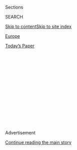 <div id="app">

<div>

<div>

<div>

<div class="NYTAppHideMasthead css-1q2w90k e1suatyy0">

<div class="section css-ui9rw0 e1suatyy2">

<div class="css-eph4ug er09x8g0">

<div class="css-6n7j50">

</div>

<span class="css-1dv1kvn">Sections</span>

<div class="css-10488qs">

<span class="css-1dv1kvn">SEARCH</span>

</div>

[Skip to content](#site-content)[Skip to site
index](#site-index)

</div>

<div id="masthead-section-label" class="css-1wr3we4 eaxe0e00">

[Europe](https://www.nytimes.com/section/world/europe)

</div>

<div class="css-10698na e1huz5gh0">

</div>

</div>

<div id="masthead-bar-one" class="section hasLinks css-15hmgas e1csuq9d3">

<div class="css-uqyvli e1csuq9d0">

</div>

<div class="css-1uqjmks e1csuq9d1">

</div>

<div class="css-9e9ivx">

[](https://myaccount.nytimes.com/auth/login?response_type=cookie&client_id=vi)

</div>

<div class="css-1bvtpon e1csuq9d2">

[Today’s
Paper](https://www.nytimes.com/section/todayspaper)

</div>

</div>

</div>

</div>

<div data-aria-hidden="false">

<div id="site-content" data-role="main">

<div>

<div class="css-1aor85t" style="opacity:0.000000001;z-index:-1;visibility:hidden">

<div class="css-1hqnpie">

<div class="css-epjblv">

<span class="css-17xtcya">[Europe](/section/world/europe)</span><span class="css-x15j1o">|</span><span class="css-fwqvlz">Nations
Approve Landmark Climate Accord in
Paris</span>

</div>

<div class="css-k008qs">

<div class="css-1iwv8en">

<span class="css-18z7m18"></span>

<div>

</div>

</div>

<span class="css-1n6z4y">https://nyti.ms/21X15IW</span>

<div class="css-1705lsu">

<div class="css-4xjgmj">

<div class="css-4skfbu" data-role="toolbar" data-aria-label="Social Media Share buttons, Save button, and Comments Panel with current comment count" data-testid="share-tools">

  - 
  - 
  - 
  - 
    
    <div class="css-6n7j50">
    
    </div>

  - 
  - 

</div>

</div>

</div>

</div>

</div>

</div>

<div class="css-13pd83m">

</div>

<div id="top-wrapper" class="css-1sy8kpn">

<div id="top-slug" class="css-l9onyx">

Advertisement

</div>

[Continue reading the main
story](#after-top)

<div class="ad top-wrapper" style="text-align:center;height:100%;display:block;min-height:250px">

<div id="top" class="place-ad" data-position="top" data-size-key="top">

</div>

</div>

<div id="after-top">

</div>

</div>

<div id="sponsor-wrapper" class="css-1hyfx7x">

<div id="sponsor-slug" class="css-19vbshk">

Supported by

</div>

[Continue reading the main
story](#after-sponsor)

<div id="sponsor" class="ad sponsor-wrapper" style="text-align:center;height:100%;display:block">

</div>

<div id="after-sponsor">

</div>

</div>

<div class="css-1vkm6nb ehdk2mb0">

# Nations Approve Landmark Climate Accord in Paris

</div>

![<span class="css-16f3y1r e13ogyst0">President Obama said the historic
agreement is a tribute to American climate change
leadership.</span><span class="css-cch8ym"><span class="css-1dv1kvn">Credit</span><span class="css-cnj6d5 e1z0qqy90" itemprop="copyrightHolder"><span class="css-1ly73wi e1tej78p0">Credit...</span><span>Doug
Mills/The New York
Times</span></span></span>](https://static01.nyt.com/images/2015/12/13/science/13climate-obama-hp-sub/13climate-obama-hp-sub-videoSixteenByNine3000.jpg)

<div class="css-xt80pu e12qa4dv0">

<div class="css-18e8msd">

<div class="css-vp77d3 epjyd6m0">

<div class="css-1baulvz">

By [<span class="css-1baulvz last-byline" itemprop="name">Coral
Davenport</span>](https://www.nytimes.com/by/coral-davenport)

</div>

</div>

  - Dec. 12,
    2015

  - 
    
    <div class="css-4xjgmj">
    
    <div class="css-d8bdto" data-role="toolbar" data-aria-label="Social Media Share buttons, Save button, and Comments Panel with current comment count" data-testid="share-tools">
    
      - 
      - 
      - 
      - 
        
        <div class="css-6n7j50">
        
        </div>
    
      - 
      - 
    
    </div>
    
    </div>

</div>

</div>

<div class="section meteredContent css-1r7ky0e" name="articleBody" itemprop="articleBody">

<div class="css-1fanzo5 StoryBodyCompanionColumn">

<div class="css-53u6y8">

LE BOURGET, France — With the sudden bang of a gavel Saturday night,
representatives of 195 nations reached a landmark accord that will, for
the first time, commit nearly every country to lowering planet-warming
greenhouse gas emissions to help stave off the most drastic effects of
climate change.

The deal, which was met with an eruption of cheers and ovations from
thousands of delegates gathered from around the world, represents a
historic breakthrough on an issue that has foiled decades of
international efforts to address climate change.

Traditionally, such pacts have required developed economies like the
United States to take action to lower greenhouse gas emissions, but they
have exempted developing countries like China and India from such
obligations.

The accord, which United Nations diplomats have been working toward for
nine years, changes that dynamic by requiring action in some form from
every country, rich or poor.

</div>

</div>

<div class="css-1fanzo5 StoryBodyCompanionColumn">

<div class="css-53u6y8">

“This is truly a historic moment,” the United Nations secretary general,
Ban Ki-moon, said in an interview. “For the first time, we have a truly
universal agreement on climate change, one of the most crucial problems
on
earth.”

</div>

</div>

<div class="css-1sngw6j">

[](https://www.nytimes.com/interactive/2015/12/12/science/What-Does-the-Climate-Deal-Mean.html)

<div class="css-1eoytci">

![](https://static01.nyt.com/images/2015/12/13/science/Climate-Listy-01/Climate-Listy-01-videoLarge.jpg)

</div>

<div class="css-1rha1bf">

## What Does a Climate Deal Mean for the World?

A group of 195 nations reached a landmark climate agreement on Saturday.
Here is what it means for the planet, business, politics and other
areas.

</div>

</div>

<div class="css-1fanzo5 StoryBodyCompanionColumn">

<div class="css-53u6y8">

President Obama, who regards tackling climate change as a central
element of his legacy, spoke of the deal in a televised address from the
White House. “This agreement sends a powerful signal that the world is
fully committed to a low-carbon future,” he said. “We’ve shown that the
world has both the will and the ability to take on this challenge.”

Scientists and leaders said the talks here represented the world’s last,
best hope of striking a deal that would begin to avert the most
devastating effects of a warming planet.

Mr. Ban said there was “no Plan B” if the deal fell apart. The Eiffel
Tower was illuminated with that phrase Friday night.

</div>

</div>

<div class="css-1fanzo5 StoryBodyCompanionColumn">

<div class="css-53u6y8">

The new deal will not, on its own, solve global warming. At best,
scientists who have analyzed it say, it will cut global greenhouse gas
emissions by about half enough as is necessary to stave off an increase
in atmospheric temperatures of 2 degrees Celsius or 3.6 degrees
Fahrenheit. That is the point at which, scientific studies have
concluded, the world will be locked into a future of devastating
consequences, including rising sea levels, severe droughts and flooding,
widespread food and water shortages and more destructive storms.

But the Paris deal could represent the moment at which, because of a
shift in global economic policy, the inexorable rise in planet-warming
carbon emissions that started during the Industrial Revolution began to
level out and eventually decline.

At the same time, the deal could be viewed as a signal to global
financial and energy markets, triggering a fundamental shift away from
investment in coal, oil and gas as primary energy sources toward
zero-carbon energy sources like wind, solar and nuclear
power.

</div>

</div>

<div class="css-1sngw6j">

[](https://www.nytimes.com/interactive/2015/12/12/world/paris-climate-change-deal-explainer.html)

<div class="css-1eoytci">

![](https://static01.nyt.com/images/2015/12/12/world/paris-climate-change-deal-explainer-1449937527569/paris-climate-change-deal-explainer-1449937527569-videoLarge-v5.jpg)

</div>

<div class="css-1rha1bf">

## Inside the Paris Climate Deal

Highlights from the final draft text of a climate agreement submitted to
the delegates in Paris.

</div>

</div>

<div class="css-1fanzo5 StoryBodyCompanionColumn">

<div class="css-53u6y8">

“The world finally has a framework for cooperating on climate change
that’s suited to the task,” said Michael Levi, an expert on energy and
climate change policy at the Council on Foreign Relations. “Whether or
not this becomes a true turning point for the world, though, depends
critically on how seriously countries follow through.”

Just five years ago, such a deal seemed politically impossible. A
similar 2009 climate change summit meeting in Copenhagen collapsed in
acrimonious failure after countries could not unite around a deal.

Unlike in Copenhagen, Foreign Minister Laurent Fabius of France said on
Saturday, the stars for this assembly were aligned.

</div>

</div>

<div class="css-1fanzo5 StoryBodyCompanionColumn">

<div class="css-53u6y8">

The changes that led to the Paris accord came about through a mix of
factors, particularly major shifts in the domestic politics and
bilateral relationships of China and the United States, the world’s two
largest greenhouse gas polluters.

Since the Copenhagen deal collapsed, scientific studies have confirmed
that the earliest impacts of climate change have started to sweep across
the planet. While scientists once warned that climate change was a
problem for future generations, recent scientific reports have concluded
that it has started to wreak havoc now, from flooding in Miami to
droughts and water shortages in China.

In a remarkable shift from their previous standoffs over the issue,
senior officials from both the United States and China praised the Paris
accord on Saturday
night.

</div>

</div>

<div class="css-79elbk" data-testid="photoviewer-wrapper">

<div class="css-z3e15g" data-testid="photoviewer-wrapper-hidden">

</div>

<div class="css-1a48zt4 ehw59r15" data-testid="photoviewer-children">

![<span class="css-16f3y1r e13ogyst0" data-aria-hidden="true">Representatives
of the “high-ambition coalition,” including Foreign Minister Tony de
Brum of the Marshall Islands, left, wore lapel pins made of dried
coconut fronds, a symbol of Mr. de Brum's
country.</span><span class="css-cnj6d5 e1z0qqy90" itemprop="copyrightHolder"><span class="css-1ly73wi e1tej78p0">Credit...</span><span>Jacky
Naegelen/Reuters</span></span>](https://static01.nyt.com/images/2015/12/13/science/13climate-web5/13climate-web5-articleLarge.jpg?quality=75&auto=webp&disable=upscale)

</div>

</div>

<div class="css-1fanzo5 StoryBodyCompanionColumn">

<div class="css-53u6y8">

Secretary of State John Kerry, who has spent the past year negotiating
behind the scenes with his Chinese and Indian counterparts in order to
help broker the deal, said, “The world has come together around an
agreement that will empower us to chart a new path for our planet.”

Xie Zhenhua, the senior Chinese climate change negotiator, said, “The
agreement is not perfect, and there are some areas in need of
improvement.” But he added, “This does not prevent us from marching
forward with this historic step.” Mr. Xie called the deal “fair and
just, comprehensive and balanced, highly ambitious, enduring and
effective.”

Negotiators from many countries have said that a crucial moment in the
path to the Paris accord came last year in the United States, when Mr.
Obama enacted the nation’s first climate change policy — a set of
stringent new Environmental Protection Agency regulations designed to
slash greenhouse gas pollution from the nation’s coal-fired power
plants. Meanwhile, in China, the growing internal criticism over air
pollution from coal-fired power plants led President Xi Jinping to
pursue domestic policies to cut coal use.

</div>

</div>

<div class="css-1fanzo5 StoryBodyCompanionColumn">

<div class="css-53u6y8">

In November 2014 in Beijing, Mr. Obama and Mr. Xi announced that they
would jointly pursue plans to cut domestic greenhouse gas emissions.
That breakthrough announcement was seen as paving the way to the Paris
deal, in which nearly all the world’s nations have jointly announced
similar plans.

The final language did not fully satisfy everyone. Representatives of
some developing nations expressed consternation. Poorer countries had
pushed for a legally binding provision requiring that rich countries
appropriate a minimum of at least $100 billion a year to help them
mitigate and adapt to the ravages of climate change. In the final deal,
that $100 billion figure appears only in a preamble, not in the legally
binding portion of the agreement.

“We’ve always said that it was important that the $100 billion was
anchored in the agreement,” said Tosi Mpanu-Mpanu, a negotiator for the
Democratic Republic of Congo and the incoming leader of a coalition
known as the Least Developed Countries coalition. In the end, though,
they let it
go.

</div>

</div>

<div style="max-width:100%;margin:0 auto">

<div class="css-17dprlf" data-id="100000004056615" data-slug="2015-paris-climate-promo" style="max-width:300px">

</div>

</div>

<div class="css-1fanzo5 StoryBodyCompanionColumn">

<div class="css-53u6y8">

Despite the historic nature of the Paris climate accord, its success
still depends heavily on two factors outside the parameter of the deal:
global peer pressure and the actions of future governments.

The core of the Paris deal is a requirement that every nation take part.
Ahead of the Paris talks, governments of 186 nations put forth public
plans detailing how they would cut carbon emissions through 2025 or
2030.

Those plans alone, once enacted, will cut emissions by half the levels
required to stave off the worst effects of global warming. The national
plans vary vastly in scope and ambition — while every country is
required to put forward a plan, there is no legal requirement dictating
how, or how much, countries should cut emissions.

</div>

</div>

<div class="css-1fanzo5 StoryBodyCompanionColumn">

<div class="css-53u6y8">

Thus, the Paris pact has built in a series of legally binding
requirements that countries ratchet up the stringency of their climate
change policies in the future. Countries will be required to reconvene
every five years, starting in 2020, with updated plans that would
tighten their emissions cuts.

Countries will also be legally required to reconvene every five years
starting in 2023 to publicly report on how they are doing in cutting
emissions compared to their plans. They will be legally required to
monitor and report on their emissions levels and reductions, using a
universal accounting system.

That hybrid legal structure was explicitly designed in response to the
political reality in the United States. A deal that would have assigned
legal requirements for countries to cut emissions at specific levels
would need to go before the United States Senate for ratification. That
language would have been dead on arrival in the Republican-controlled
Senate, where many members question the established science of
human-caused climate change, and still more wish to thwart Mr. Obama’s
climate change
agenda.

</div>

</div>

<div class="css-1sngw6j">

[](https://www.nytimes.com/interactive/2015/12/03/upshot/what-you-can-do-about-climate-change.html)

<div class="css-1eoytci">

![](https://static01.nyt.com/images/2015/12/03/science/-what-you-can-do-about-climate-change-promo-image/-what-you-can-do-about-climate-change-promo-image-videoLarge.png)

</div>

<div class="css-1rha1bf">

## What You Can Do About Climate Change

Seven simple guidelines on how your choices today affect the climate
tomorrow.

</div>

</div>

<div class="css-1fanzo5 StoryBodyCompanionColumn">

<div class="css-53u6y8">

So the individual countries’ plans are voluntary, but the legal
requirements that they publicly monitor, verify and report what they are
doing, as well as publicly put forth updated plans, are designed to
create a “name-and-shame” system of global peer pressure, in hopes that
countries will not want to be seen as international laggards.

That system depends heavily on the views of the future world leaders who
will carry out those policies. In the United States, every Republican
candidate running for president in 2016 has publicly questioned or
denied the science of climate change, and has voiced opposition to Mr.
Obama’s climate change policies.

In the Senate, Mitch McConnell, the Republican leader, who has led the
charge against Mr. Obama’s climate change agenda, said, “Before his
international partners pop the champagne, they should remember that this
is an unattainable deal based on a domestic energy plan that is likely
illegal, that half the states have sued to halt, and that Congress has
already voted to reject.”

</div>

</div>

<div class="css-1fanzo5 StoryBodyCompanionColumn">

<div class="css-53u6y8">

There were few of those concerns at the makeshift negotiations center
here in this suburb north of Paris. The delegates rose to their feet in
applause to thank the French delegation, which drew on the finest
elements of the country’s longstanding traditions of diplomacy to broker
a deal that was acceptable to all sides.

France’s European partners recalled the coordinated Nov. 13 terrorist
attacks in Paris, which killed 130 people and threatened to cast a
shadow over the negotiations. But, bound by a collective good will
toward France, countries redoubled their efforts.

“This demonstrates the strength of the French nation and makes us
Europeans all proud of the French nation,” said Miguel Arias Cañete, the
European Union’s commissioner for energy and climate action.

Yet amid the spirit of success that dominated the final hours of the
negotiations, Mr. Arias Cañete reminded delegates that the accord was
the beginning of the real work. “Today, we celebrate,” he said.
“Tomorrow, we have to act. This is what the world expects of us.”

</div>

</div>

</div>

<div>

</div>

<div>

</div>

<div>

</div>

<div>

<div id="bottom-wrapper" class="css-1ede5it">

<div id="bottom-slug" class="css-l9onyx">

Advertisement

</div>

[Continue reading the main
story](#after-bottom)

<div id="bottom" class="ad bottom-wrapper" style="text-align:center;height:100%;display:block;min-height:90px">

</div>

<div id="after-bottom">

</div>

</div>

</div>

</div>

</div>

## Site Index

<div>

</div>

## Site Information Navigation

  - [© <span>2020</span> <span>The New York Times
    Company</span>](https://help.nytimes.com/hc/en-us/articles/115014792127-Copyright-notice)

<!-- end list -->

  - [NYTCo](https://www.nytco.com/)
  - [Contact
    Us](https://help.nytimes.com/hc/en-us/articles/115015385887-Contact-Us)
  - [Work with us](https://www.nytco.com/careers/)
  - [Advertise](https://nytmediakit.com/)
  - [T Brand Studio](http://www.tbrandstudio.com/)
  - [Your Ad
    Choices](https://www.nytimes.com/privacy/cookie-policy#how-do-i-manage-trackers)
  - [Privacy](https://www.nytimes.com/privacy)
  - [Terms of
    Service](https://help.nytimes.com/hc/en-us/articles/115014893428-Terms-of-service)
  - [Terms of
    Sale](https://help.nytimes.com/hc/en-us/articles/115014893968-Terms-of-sale)
  - [Site
    Map](https://spiderbites.nytimes.com)
  - [Help](https://help.nytimes.com/hc/en-us)
  - [Subscriptions](https://www.nytimes.com/subscription?campaignId=37WXW)

</div>

</div>

</div>

</div>
